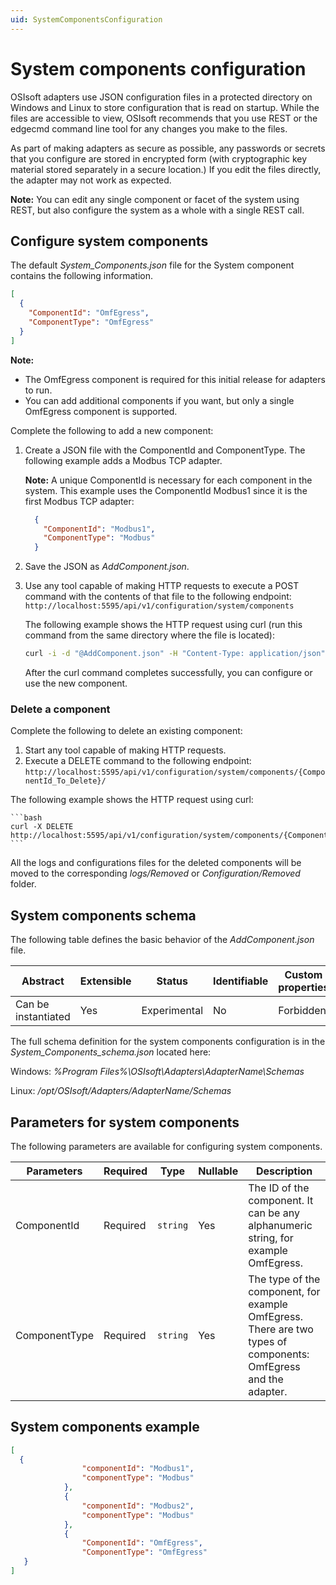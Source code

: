 ```yaml
---
uid: SystemComponentsConfiguration
---
```


# System components configuration

OSIsoft adapters use JSON configuration files in a protected directory on Windows and Linux to store configuration that is read on startup. While the files are accessible to view, OSIsoft recommends that you use REST or the edgecmd command line tool for any changes you make to the files. 

As part of making adapters as secure as possible, any passwords or secrets that you configure are stored in encrypted form (with cryptographic key material stored separately in a secure location.) If you edit the files directly, the adapter may not work as expected.

**Note:** You can edit any single component or facet of the system using REST, but also configure the system as a whole with a single REST call.

## Configure system components

The default _System_Components.json_ file for the System component contains the following information. 

```json
[
  {
    "ComponentId": "OmfEgress",
    "ComponentType": "OmfEgress"
  }
]
```

 **Note:** 

- The OmfEgress component is required for this initial release for adapters to run. 
- You can add additional components if you want, but only a single OmfEgress component is supported. 

Complete the following to add a new component:

1. Create a JSON file with the ComponentId and ComponentType. The following example adds a Modbus TCP adapter. 

    **Note:** A unique ComponentId is necessary for each component in the system. This example uses the ComponentId Modbus1 since it is the first Modbus TCP adapter:

    ```json
      {
        "ComponentId": "Modbus1",
        "ComponentType": "Modbus"
      }
    ```

2. Save the JSON as _AddComponent.json_. 
3. Use any tool capable of making HTTP requests to execute a POST command with the contents of that file to the following endpoint: `http://localhost:5595/api/v1/configuration/system/components`

	The following example shows the HTTP request using curl (run this command from the same directory where the file is located):

    ```bash
    curl -i -d "@AddComponent.json" -H "Content-Type: application/json" http://localhost:5595/api/v1/configuration/system/components
    ```

	After the curl command completes successfully, you can configure or use the new component.

### Delete a component

Complete the following to delete an existing component:

1. Start any tool capable of making HTTP requests.
2. Execute a DELETE command to the following endpoint: `http://localhost:5595/api/v1/configuration/system/components/{ComponentId_To_Delete}/`

The following example shows the HTTP request using curl:

    ```bash
	curl -X DELETE http://localhost:5595/api/v1/configuration/system/components/{ComponentId_To_Delete}/
    ```

All the logs and configurations files for the deleted components will be moved to the corresponding _logs/Removed_ or _Configuration/Removed_ folder.
	
## System components schema

The following table defines the basic behavior of the _AddComponent.json_ file.

| Abstract            | Extensible | Status       | Identifiable | Custom properties | Additional properties |
| ------------------- | ---------- | ------------ | ------------ | ----------------- | --------------------- |
| Can be instantiated | Yes        | Experimental | No           | Forbidden         | Forbidden             |

The full schema definition for the system components configuration is in the *System_Components_schema.json* located here:

Windows: *%Program Files%\OSIsoft\Adapters\AdapterName\Schemas*

Linux: */opt/OSIsoft/Adapters/AdapterName/Schemas*


## Parameters for system components

The following parameters are available for configuring system components.

| Parameters     | Required | Type    | Nullable | Description |
| -------------- | -------- | --------| ---------|-------------|
| ComponentId    | Required |`string` | Yes      | The ID of the component. It can be any alphanumeric string, for example OmfEgress.|
| ComponentType  | Required |`string` | Yes      | The type of the component, for example OmfEgress. There are two types of components: OmfEgress and the adapter. |

## System components example

```json
[
  {
                "componentId": "Modbus1",
                "componentType": "Modbus"
            },
            {
                "componentId": "Modbus2",
                "componentType": "Modbus"
            },
            {
                "ComponentId": "OmfEgress",
                "ComponentType": "OmfEgress"
   }
]
```
